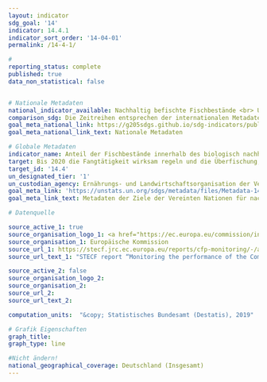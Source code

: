 ```yaml
---
layout: indicator
sdg_goal: '14'
indicator: 14.4.1
indicator_sort_order: '14-04-01'
permalink: /14-4-1/

#
reporting_status: complete
published: true
data_non_statistical: false


# Nationale Metadaten
national_indicator_available: Nachhaltig befischte Fischbestände <br> Untersuchte Fischbestände zu den wirtschaftlich genutzten Beständen
comparison_sdg: Die Zeitreihen entsprechen der internationalen Metadatenbeschreibung.
goal_meta_national_link: https://g205sdgs.github.io/sdg-indicators/public/MetaDe/14.4.1.pdf
goal_meta_national_link_text: Nationale Metadaten

# Globale Metadaten
indicator_name: Anteil der Fischbestände innerhalb des biologisch nachhaltigen Niveaus
target: Bis 2020 die Fangtätigkeit wirksam regeln und die Überfischung, die illegale, ungemeldete und unregulierte Fischerei und zerstörerische Fangpraktiken beenden und wissenschaftlich fundierte Bewirtschaftungspläne umsetzen, um die Fischbestände in kürzestmöglicher Zeit mindestens auf einen Stand zurückzuführen, der den höchstmöglichen Dauerertrag unter Berücksichtigung ihrer biologischen Merkmale sichert
target_id: '14.4'
un_designated_tier: '1'
un_custodian_agency: Ernährungs- und Landwirtschaftsorganisation der Vereinten Nationen (FAO)
goal_meta_link: 'https://unstats.un.org/sdgs/metadata/files/Metadata-14-04-01.pdf'
goal_meta_link_text: Metadaten der Ziele der Vereinten Nationen für nachhaltige Entwicklung

# Datenquelle

source_active_1: true
source_organisation_logo_1: <a href="https://ec.europa.eu/commission/index_en"><img src="https://g205sdgs.github.io/sdg-indicators/public/logos/europeancommission.png" alt="Logo Europäische Kommission" /></a>
source_organisation_1: Europäische Kommission
source_url_1: https://stecf.jrc.ec.europa.eu/reports/cfp-monitoring/-/asset_publisher/oz5O/document/id/1697425
source_url_text_1: "STECF report “Monitoring the performance of the Common Fisheries Policy (STECF-17-04)”"

source_active_2: false
source_organisation_logo_2:
source_organisation_2:
source_url_2:
source_url_text_2:

computation_units:  "&copy; Statistisches Bundesamt (Destatis), 2019"

# Grafik Eigenschaften
graph_title:
graph_type: line

#Nicht ändern!
national_geographical_coverage: Deutschland (Insgesamt)
---
```

